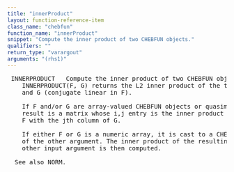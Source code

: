 ```yaml
---
title: "innerProduct"
layout: function-reference-item
class_name: "chebfun"
function_name: "innerProduct"
snippet: "Compute the inner product of two CHEBFUN objects."
qualifiers: ""
return_type: "varargout"
arguments: "(rhs1)"
---
```


<pre class="help-text"> INNERPRODUCT   Compute the inner product of two CHEBFUN objects.
    INNERPRODUCT(F, G) returns the L2 inner product of the two CHEBFUN objects F
    and G (conjugate linear in F).
 
    If F and/or G are array-valued CHEBFUN objects or quasimatrices, then the
    result is a matrix whose i,j entry is the inner product of the ith column of
    F with the jth column of G.
 
    If either F or G is a numeric array, it is cast to a CHEBFUN on the domain
    of the other argument. The inner product of the resulting CHEBFUN and the
    other input argument is then computed.
 
  See also NORM.
</pre>